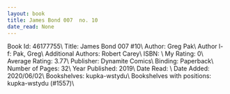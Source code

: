 ```yaml
---
layout: book
title: James Bond 007  no. 10
date_read: None
---
```


Book Id: 46177755\ 
Title: James Bond 007 #10\ 
Author: Greg Pak\ 
Author l-f: Pak, Greg\ 
Additional Authors: Robert Carey\ 
ISBN: \ 
My Rating: 0\ 
Average Rating: 3.77\ 
Publisher: Dynamite Comics\ 
Binding: Paperback\ 
Number of Pages: 32\ 
Year Published: 2019\ 
Date Read: \ 
Date Added: 2020/06/02\ 
Bookshelves: kupka-wstydu\ 
Bookshelves with positions: kupka-wstydu (#1557)\ 

